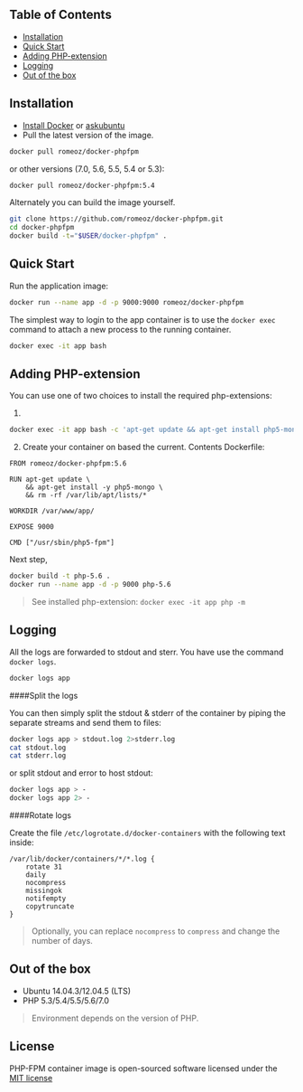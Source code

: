 Table of Contents
-------------------

 * [Installation](#installation)
 * [Quick Start](#quick-start)
 * [Adding PHP-extension](#adding-php-extension) 
 * [Logging](#logging)
 * [Out of the box](#out-of-the-box)

Installation
-------------------

 * [Install Docker](https://docs.docker.com/installation/) or [askubuntu](http://askubuntu.com/a/473720)
 * Pull the latest version of the image.
 
```bash
docker pull romeoz/docker-phpfpm
```

or other versions (7.0, 5.6, 5.5, 5.4 or 5.3):

```bash
docker pull romeoz/docker-phpfpm:5.4
```

Alternately you can build the image yourself.

```bash
git clone https://github.com/romeoz/docker-phpfpm.git
cd docker-phpfpm
docker build -t="$USER/docker-phpfpm" .
```

Quick Start
-------------------

Run the application image:

```bash
docker run --name app -d -p 9000:9000 romeoz/docker-phpfpm
```

The simplest way to login to the app container is to use the `docker exec` command to attach a new process to the running container.

```bash
docker exec -it app bash
```

Adding PHP-extension
-------------------

You can use one of two choices to install the required php-extensions:

1.

```bash
docker exec -it app bash -c 'apt-get update && apt-get install php5-mongo && rm -rf /var/lib/apt/lists/*'
```

2. Create your container on based the current. Сontents Dockerfile:

```
FROM romeoz/docker-phpfpm:5.6

RUN apt-get update \
    && apt-get install -y php5-mongo \
    && rm -rf /var/lib/apt/lists/* 

WORKDIR /var/www/app/

EXPOSE 9000

CMD ["/usr/sbin/php5-fpm"]
```

Next step,

```bash
docker build -t php-5.6 .
docker run --name app -d -p 9000 php-5.6
```

>See installed php-extension: `docker exec -it app php -m`

Logging
-------------------

All the logs are forwarded to stdout and sterr. You have use the command `docker logs`.

```bash
docker logs app
```

####Split the logs

You can then simply split the stdout & stderr of the container by piping the separate streams and send them to files:

```bash
docker logs app > stdout.log 2>stderr.log
cat stdout.log
cat stderr.log
```

or split stdout and error to host stdout:

```bash
docker logs app > -
docker logs app 2> -
```

####Rotate logs

Create the file `/etc/logrotate.d/docker-containers` with the following text inside:

```
/var/lib/docker/containers/*/*.log {
    rotate 31
    daily
    nocompress
    missingok
    notifempty
    copytruncate
}
```
> Optionally, you can replace `nocompress` to `compress` and change the number of days.

Out of the box
-------------------
 * Ubuntu 14.04.3/12.04.5 (LTS) 
 * PHP 5.3/5.4/5.5/5.6/7.0 

>Environment depends on the version of PHP.

License
-------------------

PHP-FPM container image is open-sourced software licensed under the [MIT license](http://opensource.org/licenses/MIT)